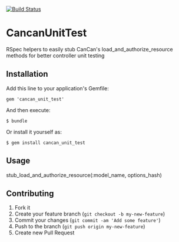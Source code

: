 [![Build Status](https://travis-ci.org/gustly/cancan_unit_test.png?branch=master)](https://travis-ci.org/gustly/cancan_unit_test)

# CancanUnitTest

RSpec helpers to easily stub CanCan's load_and_authorize_resource methods for better controller unit testing

## Installation

Add this line to your application's Gemfile:

    gem 'cancan_unit_test'

And then execute:

    $ bundle

Or install it yourself as:

    $ gem install cancan_unit_test

## Usage

stub_load_and_authorize_resource(:model_name, options_hash)

## Contributing

1. Fork it
2. Create your feature branch (`git checkout -b my-new-feature`)
3. Commit your changes (`git commit -am 'Add some feature'`)
4. Push to the branch (`git push origin my-new-feature`)
5. Create new Pull Request
